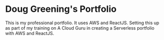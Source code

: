 # Doug Greening's Portfolio

This is my professional portfolio.  It uses AWS and ReactJS.
Setting this up as part of my training on A Cloud Guru in creating a
Serverless portfolio with AWS and ReactJS.
